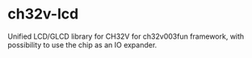 # ch32v-lcd
Unified LCD/GLCD library for CH32V for ch32v003fun framework, with possibility to use the chip as an IO expander.
